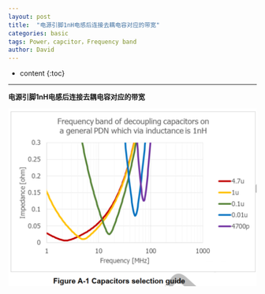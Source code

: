 ```yaml
---
layout: post
title:  "电源引脚1nH电感后连接去耦电容对应的带宽"
categories: basic
tags: Power，capcitor，Frequency band
author: David
---
```


* content
{:toc}

---

**电源引脚1nH电感后连接去耦电容对应的带宽**

![电源引脚1nH电感后连接去耦电容对应的带宽](https://github.com/titron/titron.github.io/raw/master/img/2024-09-25-FreqBand_vs_Capcitors_1nH.png)
